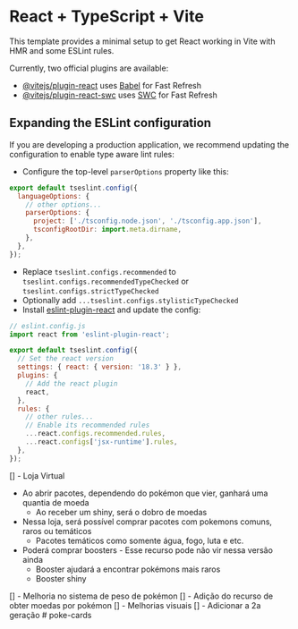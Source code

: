 # React + TypeScript + Vite

This template provides a minimal setup to get React working in Vite with HMR and some ESLint rules.

Currently, two official plugins are available:

- [@vitejs/plugin-react](https://github.com/vitejs/vite-plugin-react/blob/main/packages/plugin-react/README.md) uses [Babel](https://babeljs.io/) for Fast Refresh
- [@vitejs/plugin-react-swc](https://github.com/vitejs/vite-plugin-react-swc) uses [SWC](https://swc.rs/) for Fast Refresh

## Expanding the ESLint configuration

If you are developing a production application, we recommend updating the configuration to enable type aware lint rules:

- Configure the top-level `parserOptions` property like this:

```js
export default tseslint.config({
  languageOptions: {
    // other options...
    parserOptions: {
      project: ['./tsconfig.node.json', './tsconfig.app.json'],
      tsconfigRootDir: import.meta.dirname,
    },
  },
});
```

- Replace `tseslint.configs.recommended` to `tseslint.configs.recommendedTypeChecked` or `tseslint.configs.strictTypeChecked`
- Optionally add `...tseslint.configs.stylisticTypeChecked`
- Install [eslint-plugin-react](https://github.com/jsx-eslint/eslint-plugin-react) and update the config:

```js
// eslint.config.js
import react from 'eslint-plugin-react';

export default tseslint.config({
  // Set the react version
  settings: { react: { version: '18.3' } },
  plugins: {
    // Add the react plugin
    react,
  },
  rules: {
    // other rules...
    // Enable its recommended rules
    ...react.configs.recommended.rules,
    ...react.configs['jsx-runtime'].rules,
  },
});
```

<!-- Melhorias v2.0 -->

[] - Loja Virtual

- Ao abrir pacotes, dependendo do pokémon que vier, ganhará uma quantia de moeda
  - Ao receber um shiny, será o dobro de moedas
- Nessa loja, será possível comprar pacotes com pokemons comuns, raros ou temáticos
  - Pacotes temáticos como somente água, fogo, luta e etc.
- Poderá comprar boosters - Esse recurso pode não vir nessa versão ainda
  - Booster ajudará a encontrar pokémons mais raros
  - Booster shiny

[] - Melhoria no sistema de peso de pokémon
[] - Adição do recurso de obter moedas por pokémon
[] - Melhorias visuais
[] - Adicionar a 2a geração
#   p o k e - c a r d s  
 